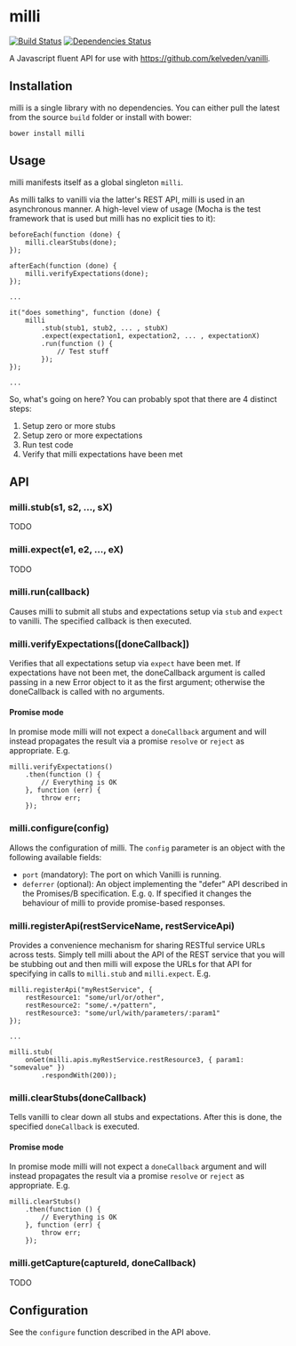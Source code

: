 milli
=====
[![Build Status](https://travis-ci.org/kelveden/milli.png?branch=master)](https://travis-ci.org/kelveden/milli)
[![Dependencies Status](https://david-dm.org/kelveden/milli.png?branch=master)](https://david-dm.org/kelveden/milli)

A Javascript fluent API for use with https://github.com/kelveden/vanilli.

Installation
------------
milli is a single library with no dependencies. You can either pull the latest from the source `build` folder or install with bower:

	bower install milli

Usage
-----
milli manifests itself as a global singleton `milli`.

As milli talks to vanilli via the latter's REST API, milli is used in an asynchronous manner. A high-level view of usage (Mocha is the test framework that is used but milli has no explicit ties to it):

	beforeEach(function (done) {
		milli.clearStubs(done);
	});

	afterEach(function (done) {
		milli.verifyExpectations(done);
	});

	...

	it("does something", function (done) {
		milli
			.stub(stub1, stub2, ... , stubX)
			.expect(expectation1, expectation2, ... , expectationX)
			.run(function () {
				// Test stuff
			});
	});

	...

So, what's going on here? You can probably spot that there are 4 distinct steps:

1) Setup zero or more stubs
2) Setup zero or more expectations
3) Run test code
4) Verify that milli expectations have been met

API
---
### milli.stub(s1, s2, ..., sX)
TODO
### milli.expect(e1, e2, ..., eX)
TODO

### milli.run(callback)
Causes milli to submit all stubs and expectations setup via `stub` and `expect` to vanilli. The specified callback is then executed.

### milli.verifyExpectations([doneCallback])
Verifies that all expectations setup via `expect` have been met. If expectations have not been met, the doneCallback argument is called passing in a new Error object to it as the first argument; otherwise the doneCallback is called with no arguments.

#### Promise mode
In promise mode milli will not expect a `doneCallback` argument and will instead propagates the result via a promise `resolve` or `reject` as appropriate. E.g.

	milli.verifyExpectations()
		.then(function () {
			// Everything is OK
		}, function (err) {
			throw err;
		});

### milli.configure(config)
Allows the configuration of milli. The `config` parameter is an object with the following available fields:

* `port` (mandatory): The port on which Vanilli is running.
* `deferrer` (optional): An object implementing the "defer" API described in the Promises/B specification. E.g. `Q`. If specified it changes the behaviour of milli to provide promise-based responses.

### milli.registerApi(restServiceName, restServiceApi)
Provides a convenience mechanism for sharing RESTful service URLs across tests. Simply tell milli about the API of the REST service that you will be stubbing out and then milli will expose the URLs for that API for specifying in calls to `milli.stub` and `milli.expect`. E.g.

	milli.registerApi("myRestService", {
		restResource1: "some/url/or/other",
		restResource2: "some/.+/pattern",
		restResource3: "some/url/with/parameters/:param1"
	});

	...

	milli.stub(
		onGet(milli.apis.myRestService.restResource3, { param1: "somevalue" })
			.respondWith(200));


### milli.clearStubs(doneCallback)
Tells vanilli to clear down all stubs and expectations. After this is done, the specified `doneCallback` is executed.

#### Promise mode
In promise mode milli will not expect a `doneCallback` argument and will instead propagates the result via a promise `resolve` or `reject` as appropriate. E.g.

	milli.clearStubs()
		.then(function () {
			// Everything is OK
		}, function (err) {
			throw err;
		});

### milli.getCapture(captureId, doneCallback)
TODO

Configuration
-------------
See the `configure` function described in the API above.